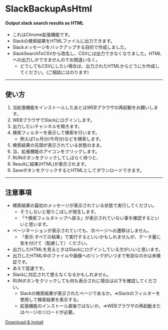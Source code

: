 # SlackBackupAsHtml

#### Output slack search results as HTML
* これはChrome拡張機能です。
* Slackの検索結果をHTMLファイルに出力できます。
* Slackメッセージをバックアップする目的で作成しました。
* SlackSearchToCSVから改名し、CSVには出力できなくなりました。HTMLへの出力しかできませんのでお間違いなく。
    * どうしてもCSVにしたい場合は、出力されたHTMLからどうにか作成してください。(ご相談にはのります)
---
## 使い方
1. 当拡張機能をインストールしたあとはWEBブラウザの再起動をお願いします。
1. WEBブラウザでSlackにログインします。
1. 出力したいチャンネルを開きます。
1. 検索フィルターを表示して検索を行います。
    * 例えば1ヵ月分(今月分)などを検索します。
1. 検索結果の先頭が表示されている状態のまま、
1. 当、拡張機能のアイコンをクリックします。
1. RUNボタンをクリックしてしばらく待つと、
1. Resultに結果(HTML)が表示されます。
1. SaveボタンをクリックするとHTMLとしてダウンロードできます。

---
## 注意事項
* 検索結果の最初のメッセージが表示されている状態で実行してください。
    * そうしないと取りこぼしが発生します。
    * 「↑検索フィルタトップへ戻る」が表示されていない事を確認するといいと思います。
* ページネーションが表示されていても、次ページへの遷移はしません。
    * 「表示:すべての結果」で実行するといいかもしれませんが、データ量に気を付けて（配慮して）ください。
* 出力したHTMLを見るときはSlackにログインしている方がいいと思います。
* 出力したHTML中のファイルや画像へのリンクがいつまで有効なのかは未検証です。
* あえて低速です。
* Slackに対応されて使えなくなるかもしれません。
* RUNボタンをクリックしても何も表示されに場合は以下を確認してください。
    * Slackの検索結果が表示されたページであるか。⇒Slackのフィルターを使用して検索結果を表示する。
    * 拡張機能のインストール直後ではないか。⇒WEBブラウザの再起動またはページのリロードが必要。

[Download & Install](https://chrome.google.com/webstore/detail/slackbackupashtml/eihpmdhejmjgafpejnggbflnhmkbfbfn)

